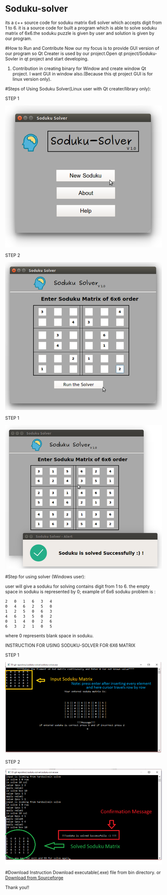 # Soduku-solver
its a c++ source code for soduku matrix 6x6 solver which accepts digit from 1 to 6. 
it is a source code for built a program which is able to solve soduku matrix of 6x6.the soduku puzzle is given by user and solution is given by our program.


#How to Run and Contribute
Now our my focus is to provide GUI version of our program so Qt Creater is used by our project.Open qt project/Soduku-Sovler in qt project and start developing.

1) Contribution in creating binary for Window and create window Qt project. I want GUI in window also.(Because this qt project GUI is for linux version only).

#Steps of Using Soduku Solver(Linux user with Qt creater/library only):

STEP 1

![alt tag](https://github.com/girishkuniyal/soduku-solver/blob/master/screenshot/soduku1.png)

STEP 2

![alt tag](https://github.com/girishkuniyal/soduku-solver/blob/master/screenshot/soduku2.png)

STEP 1

![alt tag](https://github.com/girishkuniyal/soduku-solver/blob/master/screenshot/soduku3.png)


#Step for using solver (Windows user):

user will give a soduku for solving contains digit from 1 to 6.
the empty space in soduku is represented by 0;
example of 6x6 soduku problem is :

	2	0	1	6	3	4
	0	4	6	2	5	0	
	1	2	5	0	6	3
	4	6	3	5	0	2	
	0	1	4	0	2	6
	6	3	2	1	0	5
	
where 0 represents blank space in soduku.

INSTRUCTION FOR USING SODUKU-SOLVER FOR 6X6 MATRIX

STEP 1

![alt tag](https://github.com/girishkuniyal/soduku-solver/blob/master/screenshot/step1.png)

STEP 2

![alt tag](https://github.com/girishkuniyal/soduku-solver/blob/master/screenshot/step2.png)


#Download Instruction
Download executable(.exe) file from bin directory. or 
[Download from Sourceforge](https://sourceforge.net/projects/soduku-solver/?source=directory)

Thank you!!
 
